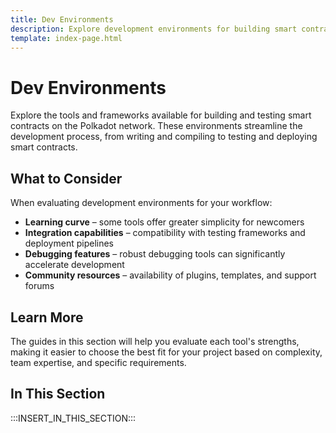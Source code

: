 ```yaml
---
title: Dev Environments
description: Explore development environments for building smart contracts on Polkadot, including frameworks and tools to enhance your development workflow.
template: index-page.html
---
```


# Dev Environments

Explore the tools and frameworks available for building and testing smart contracts on the Polkadot network. These environments streamline the development process, from writing and compiling to testing and deploying smart contracts.

## What to Consider

When evaluating development environments for your workflow:

- **Learning curve** – some tools offer greater simplicity for newcomers
- **Integration capabilities** – compatibility with testing frameworks and deployment pipelines
- **Debugging features** – robust debugging tools can significantly accelerate development
- **Community resources** – availability of plugins, templates, and support forums

## Learn More

The guides in this section will help you evaluate each tool's strengths, making it easier to choose the best fit for your project based on complexity, team expertise, and specific requirements.

## In This Section

:::INSERT_IN_THIS_SECTION:::